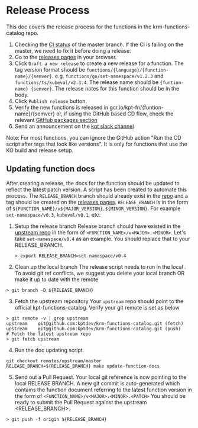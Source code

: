 # Release Process

This doc covers the release process for the functions in the
krm-functions-catalog repo.

1. Checking the [CI status](https://github.com/kptdev/krm-functions-catalog/actions/workflows/ci.yaml) of the master branch. 
   If the CI is failing on the master, we need to fix it before doing a release.
1. Go to the [releases pages] in your browser.
1. Click `Draft a new release` to create a new release for a function. The tag
   version format should be `functions/{language}/{function-name}/{semver}`. e.g.
   `functions/go/set-namespace/v1.2.3` and `functions/ts/kubeval/v2.3.4`. The release name should be
   `{funtion-name} {semver}`. The release notes for this function should be in
   the body. 
1. Click `Publish release` button.
1. Verify the new functions is released in gcr.io/kpt-fn/{funtion-name}/{semver} or, if using the GitHub based CD flow, check
   the relevant [GitHub packages section](https://github.com/orgs/kptdev/packages?repo_name=krm-functions-catalog)
1. Send an announcement on the [kpt slack channel]

Note: For most functions, you can ignore the GitHub action "Run the CD script after tags that look like versions". It is only for functions that use the KO build and release setup. 

## Updating function docs

After creating a release, the docs for the function should be updated to reflect
the latest patch version. A script has been created to automate this process.
The `RELEASE_BRANCH` branch should already exist in the [repo] and a tag should
be created on the [releases pages]. `RELEASE_BRANCH` is in the form of
`${FUNCTION_NAME}/v${MAJOR_VERSION}.${MINOR_VERSION}`.
For example `set-namespace/v0.3`, `kubeval/v0.1`, etc.

1. Setup the release branch 
	Release branch should have existed in the [upstream repo](https://github.com/kptdev/krm-functions-catalog) in the form of `<FUNCTION_NAME>/v<MAJOR>.<MINOR>`. Let's take `set-namespace/v0.4` as an example. You should replace that to your RELEASE_BRANCH.  
	```shell
	> export RELEASE_BRANCH=set-namespace/v0.4
	```
2. Clean up the local branch
	The release script needs to run in the local <RELEASE BRANCH>. To avoid git ref conflicts, we suggest you delete your local branch OR make it up to date with the remote <RELEASE BRANCH>
```shell
> git branch -D ${RELEASE_BRANCH}
```
3. Fetch the upstream repository
	Your `upstream` repo should point to the official kpt-functions-catalog. Verify your git remote is set as below
```shell
> git remote -v | grep upstream
upstream	git@github.com:kptdev/krm-functions-catalog.git (fetch)
upstream	git@github.com:kptdev/krm-functions-catalog.git (push)
# Fetch the latest upstream repo
> git fetch upstream
```
4. Run the doc updating script.
```shell
git checkout remotes/upstream/master
RELEASE_BRANCH=${RELEASE_BRANCH} make update-function-docs
```
5. Send out a Pull Request. 
	Your local git reference is now pointing to the local RELEASE BRANCH.
	A new git commit is auto-generated which contains the function document referring to the latest function version in the form of 
	`<FUNCTION_NAME>/v<MAJOR>.<MINOR>.<PATCH>`
	You should be ready to submit the Pull Request against the upstream <RELEASE_BRANCH>. 
```shell
> git push -f origin ${RELEASE_BRANCH}
```

[repo]: https://github.com/kptdev/krm-functions-catalog
[releases pages]: https://github.com/kptdev/krm-functions-catalog/releases
[kpt slack channel]: https://kubernetes.slack.com/channels/kpt/

